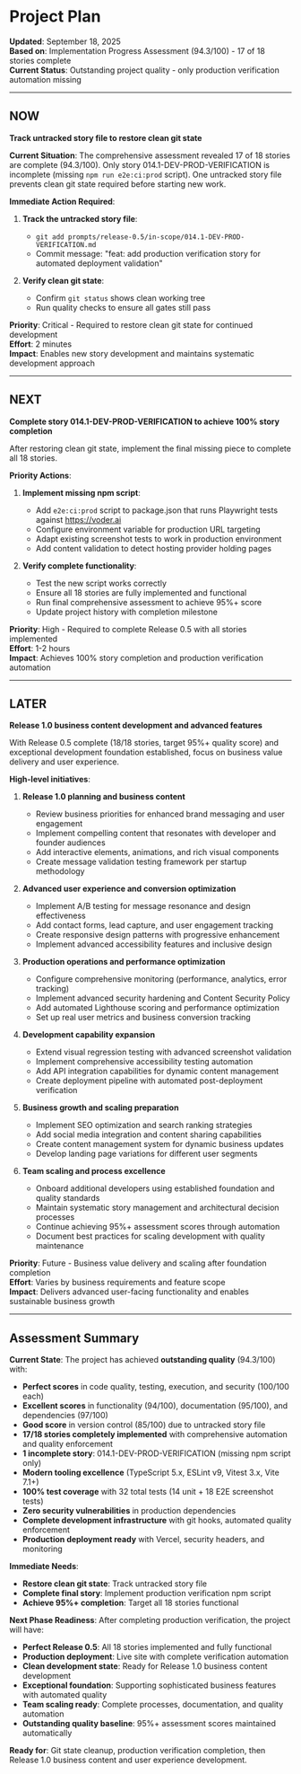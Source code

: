 # Project Plan

**Updated**: September 18, 2025  
**Based on**: Implementation Progress Assessment (94.3/100) - 17 of 18 stories complete  
**Current Status**: Outstanding project quality - only production verification automation missing

---

## NOW

**Track untracked story file to restore clean git state**

**Current Situation**: The comprehensive assessment revealed 17 of 18 stories are complete (94.3/100). Only story 014.1-DEV-PROD-VERIFICATION is incomplete (missing `npm run e2e:ci:prod` script). One untracked story file prevents clean git state required before starting new work.

**Immediate Action Required**:
1. **Track the untracked story file**:
   - `git add prompts/release-0.5/in-scope/014.1-DEV-PROD-VERIFICATION.md`
   - Commit message: "feat: add production verification story for automated deployment validation"

2. **Verify clean git state**:
   - Confirm `git status` shows clean working tree
   - Run quality checks to ensure all gates still pass

**Priority**: Critical - Required to restore clean git state for continued development  
**Effort**: 2 minutes  
**Impact**: Enables new story development and maintains systematic development approach

---

## NEXT

**Complete story 014.1-DEV-PROD-VERIFICATION to achieve 100% story completion**

After restoring clean git state, implement the final missing piece to complete all 18 stories.

**Priority Actions**:
1. **Implement missing npm script**:
   - Add `e2e:ci:prod` script to package.json that runs Playwright tests against https://voder.ai
   - Configure environment variable for production URL targeting
   - Adapt existing screenshot tests to work in production environment
   - Add content validation to detect hosting provider holding pages

2. **Verify complete functionality**:
   - Test the new script works correctly
   - Ensure all 18 stories are fully implemented and functional
   - Run final comprehensive assessment to achieve 95%+ score
   - Update project history with completion milestone

**Priority**: High - Required to complete Release 0.5 with all stories implemented  
**Effort**: 1-2 hours  
**Impact**: Achieves 100% story completion and production verification automation

---

## LATER

**Release 1.0 business content development and advanced features**

With Release 0.5 complete (18/18 stories, target 95%+ quality score) and exceptional development foundation established, focus on business value delivery and user experience.

**High-level initiatives**:

1. **Release 1.0 planning and business content**
   - Review business priorities for enhanced brand messaging and user engagement
   - Implement compelling content that resonates with developer and founder audiences
   - Add interactive elements, animations, and rich visual components
   - Create message validation testing framework per startup methodology

2. **Advanced user experience and conversion optimization**
   - Implement A/B testing for message resonance and design effectiveness
   - Add contact forms, lead capture, and user engagement tracking
   - Create responsive design patterns with progressive enhancement
   - Implement advanced accessibility features and inclusive design

3. **Production operations and performance optimization**
   - Configure comprehensive monitoring (performance, analytics, error tracking)
   - Implement advanced security hardening and Content Security Policy
   - Add automated Lighthouse scoring and performance optimization
   - Set up real user metrics and business conversion tracking

4. **Development capability expansion**
   - Extend visual regression testing with advanced screenshot validation
   - Implement comprehensive accessibility testing automation
   - Add API integration capabilities for dynamic content management
   - Create deployment pipeline with automated post-deployment verification

5. **Business growth and scaling preparation**
   - Implement SEO optimization and search ranking strategies
   - Add social media integration and content sharing capabilities
   - Create content management system for dynamic business updates
   - Develop landing page variations for different user segments

6. **Team scaling and process excellence**
   - Onboard additional developers using established foundation and quality standards
   - Maintain systematic story management and architectural decision processes
   - Continue achieving 95%+ assessment scores through automation
   - Document best practices for scaling development with quality maintenance

**Priority**: Future - Business value delivery and scaling after foundation completion  
**Effort**: Varies by business requirements and feature scope  
**Impact**: Delivers advanced user-facing functionality and enables sustainable business growth

---

## Assessment Summary

**Current State**: The project has achieved **outstanding quality** (94.3/100) with:
- **Perfect scores** in code quality, testing, execution, and security (100/100 each)
- **Excellent scores** in functionality (94/100), documentation (95/100), and dependencies (97/100)
- **Good score** in version control (85/100) due to untracked story file
- **17/18 stories completely implemented** with comprehensive automation and quality enforcement
- **1 incomplete story**: 014.1-DEV-PROD-VERIFICATION (missing npm script only)
- **Modern tooling excellence** (TypeScript 5.x, ESLint v9, Vitest 3.x, Vite 7.1+)
- **100% test coverage** with 32 total tests (14 unit + 18 E2E screenshot tests)
- **Zero security vulnerabilities** in production dependencies
- **Complete development infrastructure** with git hooks, automated quality enforcement
- **Production deployment ready** with Vercel, security headers, and monitoring

**Immediate Needs**:
- **Restore clean git state**: Track untracked story file
- **Complete final story**: Implement production verification npm script
- **Achieve 95%+ completion**: Target all 18 stories functional

**Next Phase Readiness**: After completing production verification, the project will have:
- **Perfect Release 0.5**: All 18 stories implemented and fully functional
- **Production deployment**: Live site with complete verification automation
- **Clean development state**: Ready for Release 1.0 business content development
- **Exceptional foundation**: Supporting sophisticated business features with automated quality
- **Team scaling ready**: Complete processes, documentation, and quality automation
- **Outstanding quality baseline**: 95%+ assessment scores maintained automatically

**Ready for**: Git state cleanup, production verification completion, then Release 1.0 business content and user experience development.
